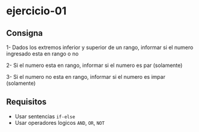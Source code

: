 # ejercicio-01

## Consigna

1- Dados los extremos inferior y superior de un rango, informar si el numero ingresado esta en rango o no

2- Si el numero esta en rango, informar si el numero es par (solamente)

3- Si el numero no esta en rango, informar si el numero es impar (solamente)

## Requisitos

- Usar sentencias `if-else`
- Usar operadores logicos `AND`, `OR`, `NOT`
